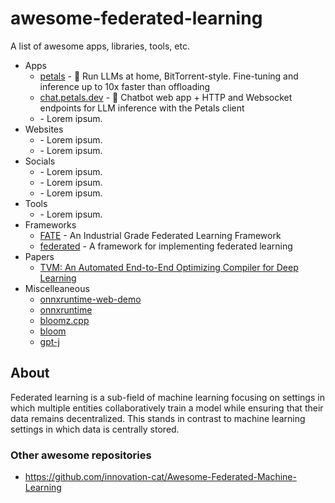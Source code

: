 # awesome-federated-learning

A list of awesome apps, libraries, tools, etc.

- Apps
  - [petals](https://github.com/bigscience-workshop/petals) - 🌸 Run LLMs at home, BitTorrent-style. Fine-tuning and inference up to 10x faster than offloading
  - [chat.petals.dev](https://github.com/petals-infra/chat.petals.dev) - 💬 Chatbot web app + HTTP and Websocket endpoints for LLM inference with the Petals client
  - []() - Lorem ipsum.
- Websites
  - []() - Lorem ipsum.
  - []() - Lorem ipsum.
- Socials
  - []() - Lorem ipsum.
  - []() - Lorem ipsum.
  - []() - Lorem ipsum.
- Tools
  - []() - Lorem ipsum.
- Frameworks
  - [FATE](https://github.com/FederatedAI/FATE) - An Industrial Grade Federated Learning Framework
  - [federated](https://github.com/tensorflow/federated) - A framework for implementing federated learning
- Papers
  - [TVM: An Automated End-to-End Optimizing Compiler for Deep Learning](https://arxiv.org/abs/1802.04799)
- Miscelleaneous
  - [onnxruntime-web-demo](https://github.com/microsoft/onnxruntime-web-demo)
  - [onnxruntime](https://github.com/microsoft/onnxruntime)
  - [bloomz.cpp](https://github.com/NouamaneTazi/bloomz.cpp)
  - [bloom](https://huggingface.co/blog/bloom)
  - [gpt-j](https://github.com/graphcore/gpt-j)


## About
Federated learning is a sub-field of machine learning focusing on settings in which multiple entities collaboratively train a model while ensuring that their data remains decentralized. This stands in contrast to machine learning settings in which data is centrally stored.

### Other awesome repositories

* https://github.com/innovation-cat/Awesome-Federated-Machine-Learning
  


